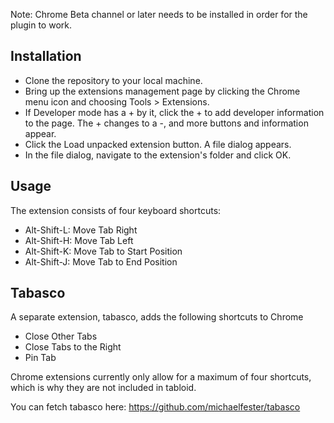 Note: Chrome Beta channel or later needs to be installed in order for the plugin to work.

## Installation

* Clone the repository to your local machine.
* Bring up the extensions management page by clicking the Chrome menu icon and choosing Tools > Extensions.
* If Developer mode has a + by it, click the + to add developer information to the page. The + changes to a -, and more buttons and information appear.
* Click the Load unpacked extension button. A file dialog appears.
* In the file dialog, navigate to the extension's folder and click OK.

## Usage

The extension consists of four keyboard shortcuts:

* Alt-Shift-L: Move Tab Right
* Alt-Shift-H: Move Tab Left
* Alt-Shift-K: Move Tab to Start Position
* Alt-Shift-J: Move Tab to End Position

## Tabasco

A separate extension, tabasco, adds the following shortcuts to Chrome

* Close Other Tabs
* Close Tabs to the Right
* Pin Tab

Chrome extensions currently only allow for a maximum of four shortcuts, which is why they are not included in tabloid.

You can fetch tabasco here: https://github.com/michaelfester/tabasco